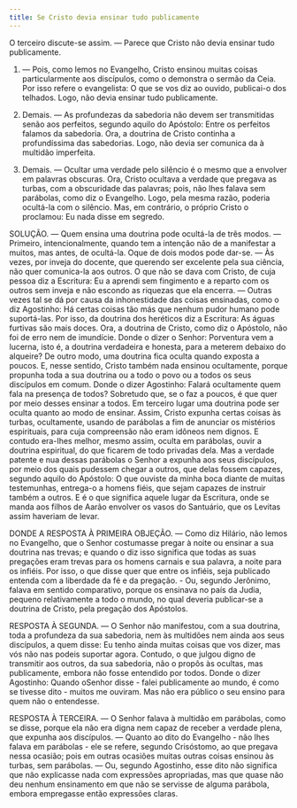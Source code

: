 ```yaml
---
title: Se Cristo devia ensinar tudo publicamente
---
```


O terceiro discute-se assim. — Parece que Cristo não devia ensinar tudo publicamente.  

1. — Pois, como lemos no Evangelho, Cristo ensinou muitas coisas particularmente aos discípulos, como o demonstra o sermão da Ceia. Por isso refere o evangelista: O que se vos diz ao ouvido, publicai-o dos telhados. Logo, não devia ensinar tudo publicamente.  

2. Demais. — As profundezas da sabedoria não devem ser transmitidas senão aos perfeitos, segundo aquilo do Apóstolo: Entre os perfeitos falamos da sabedoria. Ora, a doutrina de Cristo continha a profundíssima das sabedorias. Logo, não devia ser comunica da à multidão imperfeita.  

3. Demais. — Ocultar uma verdade pelo silêncio é o mesmo que a envolver em palavras obscuras. Ora, Cristo ocultava a verdade que pregava as turbas, com a obscuridade das palavras; pois, não lhes falava sem parábolas, como diz o Evangelho. Logo, pela mesma razão, poderia ocultá-la com o silêncio.  Mas, em contrário, o próprio Cristo o proclamou: Eu nada disse em segredo.  

SOLUÇÃO. — Quem ensina uma doutrina pode ocultá-la de três modos. — Primeiro, intencionalmente, quando tem a intenção não de a manifestar a muitos, mas antes, de ocultá-la. Oque de dois modos pode dar-se. — Às vezes, por inveja do docente, que querendo ser excelente pela sua ciência, não quer comunica-la aos outros. O que não se dava com Cristo, de cuja pessoa diz a Escritura: Eu a aprendi sem fingimento e a reparto com os outros sem inveja e não escondo as riquezas que ela encerra. — Outras vezes tal se dá por causa da inhonestidade das coisas ensinadas, como o diz Agostinho: Há certas coisas tão más que nenhum pudor humano pode suportá-las. Por isso, da doutrina dos heréticos diz a Escritura: As águas furtivas são mais doces. Ora, a doutrina de Cristo, como diz o Apóstolo, não foi de erro nem de imundície. Donde o dizer o Senhor: Porventura vem a lucerna, isto é, a doutrina verdadeira e honesta, para a meterem debaixo do alqueire? De outro modo, uma doutrina fica oculta quando exposta a poucos. E, nesse sentido, Cristo também nada ensinou ocultamente, porque propunha toda a sua doutrina ou a todo o povo ou a todos os seus discípulos em comum. Donde o dizer Agostinho: Falará ocultamente quem fala na presença de todos? Sobretudo que, se o faz a poucos, é que quer por meio desses ensinar a todos. Em terceiro lugar uma doutrina pode ser oculta quanto ao modo de ensinar. Assim, Cristo expunha certas coisas às turbas, ocultamente, usando de parábolas a fim de anunciar os mistérios espirituais, para cuja compreensão não eram idôneos nem dignos. E contudo era-Ihes melhor, mesmo assim, oculta em parábolas, ouvir a doutrina espiritual, do que ficarem de todo privadas dela. Mas a verdade patente e nua dessas parábolas o Senhor a expunha aos seus discípulos, por meio dos quais pudessem chegar a outros, que delas fossem capazes, segundo aquilo do Apóstolo: O que ouviste da minha boca diante de muitas testemunhas, entrega-o a homens fiéis, que sejam capazes de instruir também a outros. E é o que significa aquele lugar da Escritura, onde se manda aos filhos de Aarão envolver os vasos do Santuário, que os Levitas assim haveriam de levar.  

DONDE A RESPOSTA À PRIMEIRA OBJEÇÃO. — Como diz Hilário, não lemos no Evangelho, que o Senhor costumasse pregar à noite ou ensinar a sua doutrina nas trevas; e quando o diz isso significa que todas as suas pregações eram trevas para os homens carnais e sua palavra, a noite para os infiéis. Por isso, o que disse quer que entre os infiéis, seja publicado entenda com a liberdade da fé e da pregação. - Ou, segundo Jerônimo, falava em sentido comparativo, porque os ensinava no país da Judia, pequeno relativamente a todo o mundo, no qual deveria publicar-se a doutrina de Cristo, pela pregação dos Apóstolos.  

RESPOSTA À SEGUNDA. — O Senhor não manifestou, com a sua doutrina, toda a profundeza da sua sabedoria, nem às multidões nem ainda aos seus discípulos, a quem disse: Eu tenho ainda muitas coisas que vos dizer, mas vós não nas podeis suportar agora. Contudo, o que julgou digno de transmitir aos outros, da sua sabedoria, não o propôs às ocultas, mas publicamente, embora não fosse entendido por todos. Donde o dizer Agostinho: Quando oSenhor disse - falei publicamente ao mundo, é como se tivesse dito - muitos me ouviram. Mas não era público o seu ensino para quem não o entendesse.  

RESPOSTA À TERCEIRA. — O Senhor falava à multidão em parábolas, como se disse, porque ela não era digna nem capaz de receber a verdade plena, que expunha aos discípulos. — Quanto ao dito do Evangelho - não lhes falava em parábolas - ele se refere, segundo Crisóstomo, ao que pregava nessa ocasião; pois em outras ocasiões muitas outras coisas ensinou às turbas, sem parábolas. — Ou, segundo Agostinho, esse dito não significa que não explicasse nada com expressões apropriadas, mas que quase não deu nenhum ensinamento em que não se servisse de alguma parábola, embora empregasse então expressões claras.